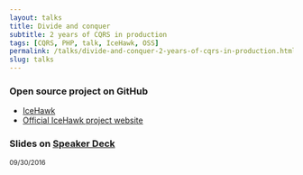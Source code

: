 ```yaml
---
layout: talks
title: Divide and conquer
subtitle: 2 years of CQRS in production
tags: [CQRS, PHP, talk, IceHawk, OSS]
permalink: /talks/divide-and-conquer-2-years-of-cqrs-in-production.html
slug: talks
---
```

### Open source project on GitHub
 
 * <i class="fa fa-github"></i> [IceHawk](https://github.com/icehawk)
 * [Official IceHawk project website](https://icehawk.github.io)
  
### Slides on [Speaker Deck](https://speakerdeck.com/hollodotme)

<script async class="speakerdeck-embed" data-id="a663df7f435c4ffaa9d1fbd2b92d3b29" data-ratio="1.77777777777778" src="//speakerdeck.com/assets/embed.js"></script>

<small>09/30/2016</small>
